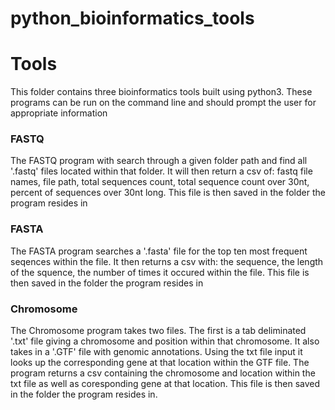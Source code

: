 # python_bioinformatics_tools

<h1>Tools</h1>
<p>This folder contains three bioinformatics tools built using python3. These programs can be run on the command line and should prompt the user for appropriate information</p>
<h3>FASTQ</h3>
<p>The FASTQ program with search through a given folder path and find all '.fastq' files located within that folder. It will then return a csv of: fastq file names, file path, total sequences count, total sequence count over 30nt, percent of sequences over 30nt long. This file is then saved in the folder the program resides in</p>
<h3>FASTA</h3>
<p>The FASTA program searches a '.fasta' file for the top ten most frequent seqences within the file. It then returns a csv with: the sequence, the length of the squence, the number of times it occured within the file. This file is then saved in the folder the program resides in</p>
<h3>Chromosome</h3>
<p>The Chromosome program takes two files. The first is a tab deliminated '.txt' file giving a chromosome and position within that chromosome. It also takes in a '.GTF' file with genomic annotations. Using the txt file input it looks up the corresponding gene at that location within the GTF file. The program returns a csv containing the chromosome and location within the txt file as well as coresponding gene at that location. This file is then saved in the folder the program resides in.</p>
